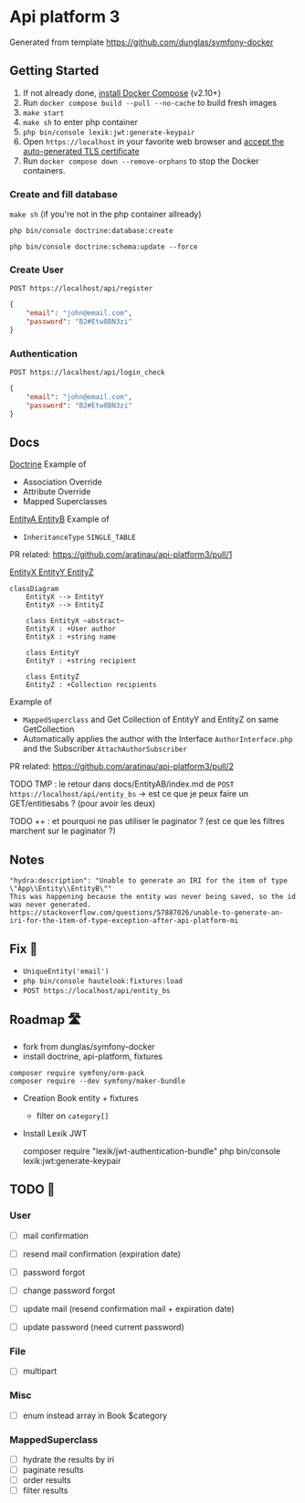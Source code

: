 # Api platform 3

Generated from template https://github.com/dunglas/symfony-docker

## Getting Started

1. If not already done, [install Docker Compose](https://docs.docker.com/compose/install/) (v2.10+)
2. Run `docker compose build --pull --no-cache` to build fresh images
3. `make start`
4. `make sh` to enter php container
5. `php bin/console lexik:jwt:generate-keypair`
6. Open `https://localhost` in your favorite web browser and [accept the auto-generated TLS certificate](https://stackoverflow.com/a/15076602/1352334)
7. Run `docker compose down --remove-orphans` to stop the Docker containers.

### Create and fill database

`make sh` (if you're not in the php container allready) 

`php bin/console doctrine:database:create`

`php bin/console doctrine:schema:update --force`

### Create User

`POST https://localhost/api/register`

```json
{
    "email": "john@email.com",
    "password": "B2#Etw8BN3zi"
}
```

### Authentication

`POST https://localhost/api/login_check`

```json
{
    "email": "john@email.com",
    "password": "B2#Etw8BN3zi"
}
```

## Docs

[Doctrine](docs/Doctrine/index.md) Example of
- Association Override
- Attribute Override
- Mapped Superclasses

[EntityA EntityB](docs/EntityAB/index.md) Example of
- `InheritanceType` `SINGLE_TABLE`

PR related: https://github.com/aratinau/api-platform3/pull/1

[EntityX EntityY EntityZ](docs/EntityXYZ/index.md) 

```mermaid
classDiagram
    EntityX --> EntityY
    EntityX --> EntityZ

    class EntityX ~abstract~
    EntityX : +User author
    EntityX : +string name

    class EntityY
    EntityY : +string recipient

    class EntityZ
    EntityZ : +Collection recipients
```

Example of
- `MappedSuperclass` and Get Collection of EntityY and EntityZ on same GetCollection
- Automatically applies the author with the Interface `AuthorInterface.php` and the Subscriber `AttachAuthorSubscriber`

PR related: https://github.com/aratinau/api-platform3/pull/2

TODO TMP : le retour dans docs/EntityAB/index.md de `POST https://localhost/api/entity_bs`
-> est ce que je peux faire un GET/entitiesabs ? (pour avoir les deux)

TODO ++ : et pourquoi ne pas utiliser le paginator ? (est ce que les filtres marchent sur le paginator ?)

## Notes

    "hydra:description": "Unable to generate an IRI for the item of type \"App\\Entity\\EntityB\""
    This was happening because the entity was never being saved, so the id was never generated.
    https://stackoverflow.com/questions/57887026/unable-to-generate-an-iri-for-the-item-of-type-exception-after-api-platform-mi

## Fix 🔧

- `UniqueEntity('email')`
- `php bin/console hautelook:fixtures:load`
- `POST https://localhost/api/entity_bs`

## Roadmap 🛣️

- fork from dunglas/symfony-docker
- install doctrine, api-platform, fixtures

```shell
composer require symfony/orm-pack
composer require --dev symfony/maker-bundle
```    

- Creation Book entity + fixtures

    - filter on `category[]`

- Install Lexik JWT

    composer require "lexik/jwt-authentication-bundle"
    php bin/console lexik:jwt:generate-keypair


## TODO 📝

### User
- [ ] mail confirmation
- [ ] resend mail confirmation (expiration date)


- [ ] password forgot
- [ ] change password forgot


- [ ] update mail (resend confirmation mail + expiration date)
- [ ] update password (need current password)

### File

- [ ] multipart

### Misc
- [ ] enum instead array in Book $category

### MappedSuperclass

- [ ] hydrate the results by iri
- [ ] paginate results
- [ ] order results
- [ ] filter results
